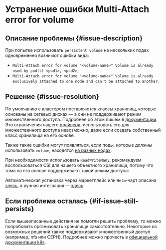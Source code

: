 # Устранение ошибки Multi-Attach error for volume


## Описание проблемы {#issue-description}

При попытке использовать `persistent volume` на нескольких подах одновременно возникют ошибки вида:
* `Multi-Attach error for volume "<volume-name>" Volume is already used by pod(s) <pod1>, <pod2>`;
* `Multi-Attach error for volume "<volume-name>" Volume is already exclusively attached to one node and can't be attached to another`.

## Решение {#issue-resolution}

По умолчанию с кластером поставляются классы хранилищ, которые основаны на сетевых дисках — а они не поддерживают режим множественного доступа. Подробнее об этом пишем в [документации](../../../managed-kubernetes/operations/volumes/manage-storage-class). Это ограничения нашего [драйвера](disk-csi-driver.mks.ycloud.io), использовать его для множественного доступа невозможно, даже если создать собственный класс хранилища на его основе.

Также такие ошибки могут появляться, если поды, которые должны использовать `volume`, находятся [на разных нодах](https://kubernetes.io/docs/concepts/storage/persistent-volumes/#access-modes).

При необходимости использовать `ReadWriteMany`, рекомендуем воспользоваться CSI для нашего объектного хранилища, потому что тома на его основе поддерживают такой режим доступа:

Автоматическая установка через маркетплейс или `Helm`-чарт описана [здесь](../../../docs/managed-kubernetes/operations/volumes/s3-csi-integration), а ручная интеграция — [здесь](../../../managed-kubernetes/operations/volumes/s3-csi-integration).


## Если проблема осталась {#if-issue-still-persists}

Если вышеописанные действия не помогли решить проблему, то можно попробовать организовать хранилище самостоятельно. Некоторые из возможных решений также поддерживают множественный доступ (например, nfs или CEPH). Подробнее можно прочесть в [официальной документации k8s](https://kubernetes.io/docs/concepts/storage/persistent-volumes/#access-modes).

